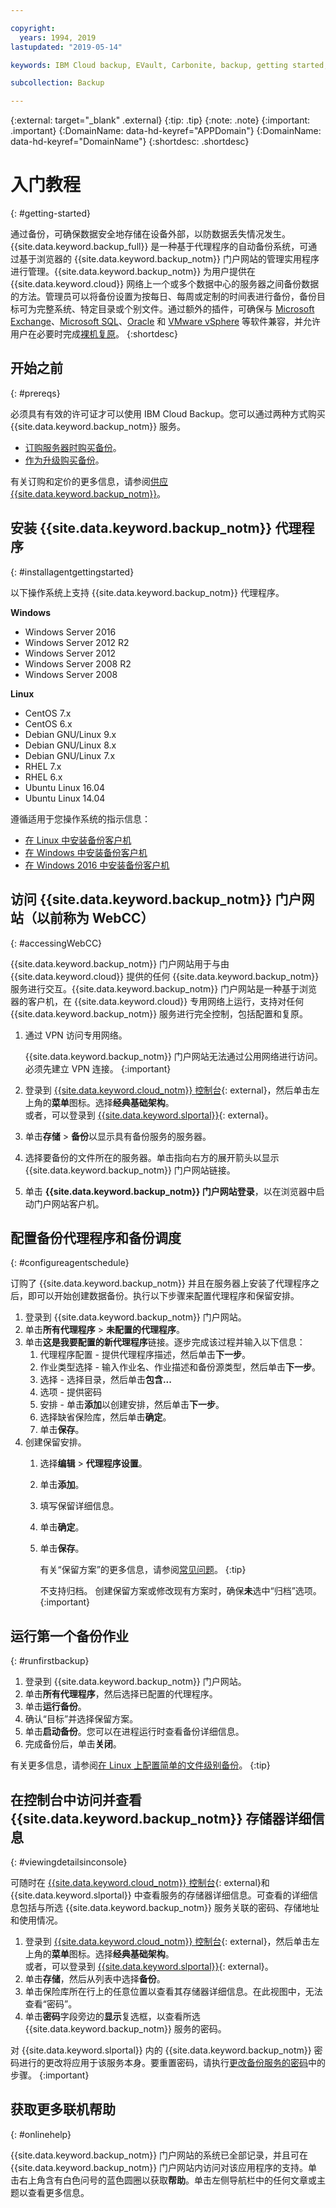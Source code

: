 ```yaml
---

copyright:
  years: 1994, 2019
lastupdated: "2019-05-14"

keywords: IBM Cloud backup, EVault, Carbonite, backup, getting started, setup, configure, run backup

subcollection: Backup

---
```

{:external: target="_blank" .external}
{:tip: .tip}
{:note: .note}
{:important: .important}
{:DomainName: data-hd-keyref="APPDomain"}
{:DomainName: data-hd-keyref="DomainName"}
{:shortdesc: .shortdesc}

# 入门教程
{: #getting-started}

通过备份，可确保数据安全地存储在设备外部，以防数据丢失情况发生。{{site.data.keyword.backup_full}} 是一种基于代理程序的自动备份系统，可通过基于浏览器的 {{site.data.keyword.backup_notm}} 门户网站的管理实用程序进行管理。{{site.data.keyword.backup_notm}} 为用户提供在 {{site.data.keyword.cloud}} 网络上一个或多个数据中心的服务器之间备份数据的方法。管理员可以将备份设置为按每日、每周或定制的时间表进行备份，备份目标可为完整系统、特定目录或个别文件。通过额外的插件，可确保与 [Microsoft Exchange](/docs/infrastructure/Backup?topic=Backup-Exchangeplugin)、[Microsoft SQL](/docs/infrastructure/Backup?topic=Backup-MSSQLplugin)、[Oracle](/docs/infrastructure/Backup?topic=Backup-Oracleplugin#Oracleplugin) 和 [VMware vSphere](/docs/infrastructure/Backup?topic=Backup-VRA) 等软件兼容，并允许用户在必要时完成[裸机复原](/docs/infrastructure/Backup?topic=Backup-BMRplugin#BMRplugin)。
{:shortdesc}

## 开始之前
{: #prereqs}

必须具有有效的许可证才可以使用 IBM Cloud Backup。您可以通过两种方式购买 {{site.data.keyword.backup_notm}} 服务。

- [订购服务器时购买备份](/docs/infrastructure/Backup?topic=Backup-ordering#purchasingwithserver)。
- [作为升级购买备份](/docs/infrastructure/Backup?topic=Backup-ordering#purchasingasupgrade)。

有关订购和定价的更多信息，请参阅[供应 {{site.data.keyword.backup_notm}}](/docs/infrastructure/Backup?topic=Backup-ordering)。

## 安装 {{site.data.keyword.backup_notm}} 代理程序
{: #installagentgettingstarted}

以下操作系统上支持 {{site.data.keyword.backup_notm}} 代理程序。

**Windows**
 - Windows Server 2016
 - Windows Server 2012 R2
 - Windows Server 2012
 - Windows Server 2008 R2
 - Windows Server 2008

**Linux**
 - CentOS 7.x
 - CentOS 6.x
 - Debian GNU/Linux 9.x
 - Debian GNU/Linux 8.x
 - Debian GNU/Linux 7.x
 - RHEL 7.x
 - RHEL 6.x
 - Ubuntu Linux 16.04
 - Ubuntu Linux 14.04

遵循适用于您操作系统的指示信息：
- [在 Linux 中安装备份客户机](/docs/infrastructure/Backup?topic=Backup-InstallinLinux)
- [在 Windows 中安装备份客户机](/docs/infrastructure/Backup?topic=Backup-InstallinWindows)
- [在 Windows 2016 中安装备份客户机](/docs/infrastructure/Backup?topic=Backup-InstallinWindows2016)

## 访问 {{site.data.keyword.backup_notm}} 门户网站（以前称为 WebCC）
{: #accessingWebCC}

{{site.data.keyword.backup_notm}} 门户网站用于与由 {{site.data.keyword.cloud}} 提供的任何 {{site.data.keyword.backup_notm}} 服务进行交互。{{site.data.keyword.backup_notm}} 门户网站是一种基于浏览器的客户机，在 {{site.data.keyword.cloud}} 专用网络上运行，支持对任何 {{site.data.keyword.backup_notm}} 服务进行完全控制，包括配置和复原。

1. 通过 VPN 访问专用网络。

   {{site.data.keyword.backup_notm}} 门户网站无法通过公用网络进行访问。必须先建立 VPN 连接。
   {:important}
2. 登录到 [{{site.data.keyword.cloud_notm}} 控制台](https://{DomainName}){: external}，然后单击左上角的**菜单**图标。选择**经典基础架构**。<br/>
   或者，可以登录到 [{{site.data.keyword.slportal}}](https://control.softlayer.com/){: external}。
2. 单击**存储** > **备份**以显示具有备份服务的服务器。
3. 选择要备份的文件所在的服务器。单击指向右方的展开箭头以显示 {{site.data.keyword.backup_notm}} 门户网站链接。
4. 单击 **{{site.data.keyword.backup_notm}} 门户网站登录**，以在浏览器中启动门户网站客户机。

## 配置备份代理程序和备份调度
{: #configureagentschedule}

订购了 {{site.data.keyword.backup_notm}} 并且在服务器上安装了代理程序之后，即可以开始创建数据备份。执行以下步骤来配置代理程序和保留安排。

1. 登录到 {{site.data.keyword.backup_notm}} 门户网站。
2. 单击**所有代理程序** > **未配置的代理程序**。
3. 单击**这是我要配置的新代理程序**链接。逐步完成该过程并输入以下信息：
   1. 代理程序配置 - 提供代理程序描述，然后单击**下一步**。
   2. 作业类型选择 - 输入作业名、作业描述和备份源类型，然后单击**下一步**。
   3. 选择 - 选择目录，然后单击**包含...**
   4. 选项 - 提供密码
   5. 安排 - 单击**添加**以创建安排，然后单击**下一步**。
   6. 选择缺省保险库，然后单击**确定**。
   7. 单击**保存**。
4. 创建保留安排。
   1. 选择**编辑** > **代理程序设置**。
   2. 单击**添加**。
   3. 填写保留详细信息。
   4. 单击**确定**。
   5. 单击**保存**。

      有关“保留方案”的更多信息，请参阅[常见问题](/docs/infrastructure/Backup?topic=Backup-faqs#faqs)。
        {:tip}

      不支持归档。
创建保留方案或修改现有方案时，确保**未**选中“归档”选项。
      {:important}

## 运行第一个备份作业
{: #runfirstbackup}

1. 登录到 {{site.data.keyword.backup_notm}} 门户网站。
2. 单击**所有代理程序**，然后选择已配置的代理程序。
3. 单击**运行备份**。
4. 确认“目标”并选择保留方案。
5. 单击**启动备份**。您可以在进程运行时查看备份详细信息。
6. 完成备份后，单击**关闭**。

有关更多信息，请参阅[在 Linux 上配置简单的文件级别备份](/docs/infrastructure/Backup?topic=Backup-configureLinuxBackup)。
{:tip}

## 在控制台中访问并查看 {{site.data.keyword.backup_notm}} 存储器详细信息
{: #viewingdetailsinconsole}

可随时在 [{{site.data.keyword.cloud_notm}} 控制台](https://{DomainName}){: external}和 {{site.data.keyword.slportal}} 中查看服务的存储器详细信息。可查看的详细信息包括与所选 {{site.data.keyword.backup_notm}} 服务关联的密码、存储地址和使用情况。

1. 登录到 [{{site.data.keyword.cloud_notm}} 控制台](https://{DomainName}){: external}，然后单击左上角的**菜单**图标。选择**经典基础架构**。</br>
   或者，可以登录到 [{{site.data.keyword.slportal}}](https://control.softlayer.com/){: external}。
2. 单击**存储**，然后从列表中选择**备份**。
2. 单击保险库所在行上的任意位置以查看其存储器详细信息。在此视图中，无法查看“密码”。
3. 单击**密码**字段旁边的**显示**复选框，以查看所选 {{site.data.keyword.backup_notm}} 服务的密码。

对 {{site.data.keyword.slportal}} 内的 {{site.data.keyword.backup_notm}} 密码进行的更改将应用于该服务本身。要重置密码，请执行[更改备份服务的密码](/docs/infrastructure/Backup?topic=Backup-changePassword)中的步骤。
{:important}

## 获取更多联机帮助
{: #onlinehelp}

{{site.data.keyword.backup_notm}} 门户网站的系统已全部记录，并且可在 {{site.data.keyword.backup_notm}} 门户网站内访问对该应用程序的支持。单击右上角含有白色问号的蓝色圆圈以获取**帮助**。单击左侧导航栏中的任何文章或主题以查看更多信息。
